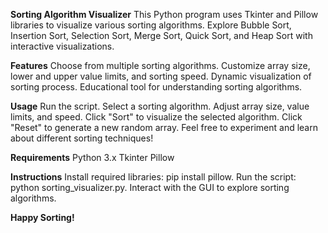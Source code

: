 **Sorting Algorithm Visualizer**
This Python program uses Tkinter and Pillow libraries to visualize various sorting algorithms. Explore Bubble Sort, Insertion Sort, Selection Sort, Merge Sort, Quick Sort, and Heap Sort with interactive visualizations.

**Features**
Choose from multiple sorting algorithms.
Customize array size, lower and upper value limits, and sorting speed.
Dynamic visualization of sorting process.
Educational tool for understanding sorting algorithms.

**Usage**
Run the script.
Select a sorting algorithm.
Adjust array size, value limits, and speed.
Click "Sort" to visualize the selected algorithm.
Click "Reset" to generate a new random array.
Feel free to experiment and learn about different sorting techniques!

**Requirements**
Python 3.x
Tkinter
Pillow

**Instructions**
Install required libraries: pip install pillow.
Run the script: python sorting_visualizer.py.
Interact with the GUI to explore sorting algorithms.

**Happy Sorting!**
